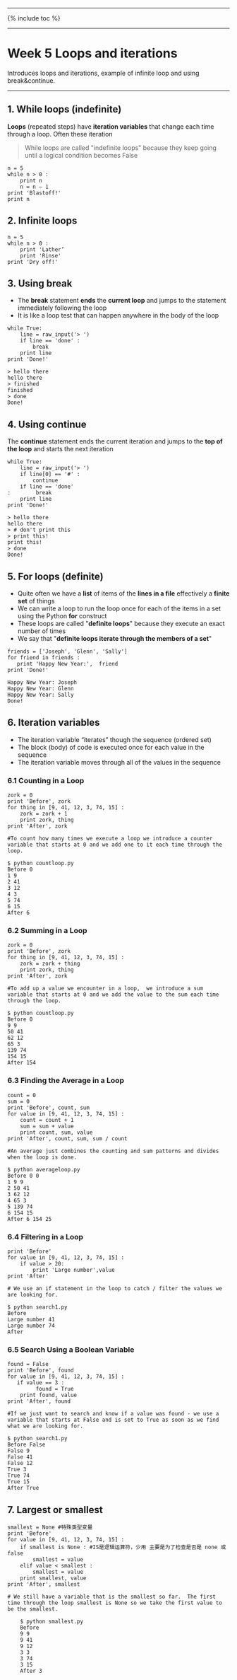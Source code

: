 ﻿---

{% include toc %}


---

# Week 5 Loops and iterations

Introduces loops and iterations, example of infinite loop and using break&continue.
<!--more-->
---

## 1. While loops (indefinite)

**Loops** (repeated steps) have **iteration variables** that change each time through a loop.  Often these iteration 

>While loops are called "indefinite loops" because they keep going until   a logical condition becomes False


```
n = 5
while n > 0 :
    print n
    n = n – 1
print 'Blastoff!'
print n

```


## 2. Infinite loops

```
n = 5
while n > 0 :
    print 'Lather’
    print 'Rinse'
print 'Dry off!'

```

## 3. Using break

 - The **break** statement **ends** the **current loop** and jumps to the statement immediately following the loop 
 - It is like a loop test that can happen anywhere in the body of the loop


``` 
while True:
    line = raw_input('> ')
    if line == 'done' :
        break
    print line
print 'Done!'
```

```
> hello there
hello there
> finished
finished
> done
Done!
```

## 4. Using continue
The **continue** statement ends the current iteration and jumps to the **top of the loop** and starts the next iteration

```
while True:
    line = raw_input('> ')
    if line[0] == '#' :
        continue
    if line == 'done' 
:        break
    print line
print 'Done!'

```

```
> hello there
hello there
> # don't print this
> print this!
print this!
> done
Done!
```


## 5. For loops (definite)

- Quite often we have a **list** of items of the **lines in a file** effectively a **finite set** of things 
- We can write a loop to run the loop once for each of the items in a set using the Python **for** construct 
- These loops are called "**definite loops**" because they execute an exact number of times 
- We say that "**definite loops iterate through the members of a set**"

```
friends = ['Joseph', 'Glenn', 'Sally']
for friend in friends : 
   print 'Happy New Year:',  friend
print 'Done!'
```

```
Happy New Year: Joseph
Happy New Year: Glenn
Happy New Year: Sally
Done!
```

## 6. Iteration variables

 - The iteration variable “iterates” though the sequence (ordered set)
 - The block (body) of code is executed once for each value in the sequence 
 - The iteration variable moves through all of the values in the sequence


### 6.1 Counting in a Loop

```
zork = 0
print 'Before', zork
for thing in [9, 41, 12, 3, 74, 15] :
    zork = zork + 1
    print zork, thing
print 'After', zork

#To count how many times we execute a loop we introduce a counter variable that starts at 0 and we add one to it each time through the loop.

$ python countloop.py
Before 0
1 9
2 41
3 12
4 3
5 74
6 15
After 6

```

### 6.2 Summing in a Loop

```
zork = 0
print 'Before', zork
for thing in [9, 41, 12, 3, 74, 15] :
    zork = zork + thing
    print zork, thing
print 'After', zork

#To add up a value we encounter in a loop,  we introduce a sum variable that starts at 0 and we add the value to the sum each time through the loop.

$ python countloop.py 
Before 0
9 9
50 41
62 12
65 3
139 74
154 15
After 154
```

### 6.3 Finding the Average in a Loop

```
count = 0
sum = 0
print 'Before', count, sum
for value in [9, 41, 12, 3, 74, 15] :
    count = count + 1
    sum = sum + value
    print count, sum, value
print 'After', count, sum, sum / count

#An average just combines the counting and sum patterns and divides when the loop is done.

$ python averageloop.py 
Before 0 0
1 9 9
2 50 41
3 62 12
4 65 3
5 139 74
6 154 15
After 6 154 25
```

### 6.4 Filtering in a Loop

```
print 'Before'
for value in [9, 41, 12, 3, 74, 15] :
    if value > 20:
 	    print 'Large number',value
print 'After'

# We use an if statement in the loop to catch / filter the values we are looking for.

$ python search1.py 
Before
Large number 41
Large number 74
After
```

### 6.5 Search Using a Boolean Variable

```
found = False
print 'Before', found
for value in [9, 41, 12, 3, 74, 15] : 
   if value == 3 :
         found = True
    print found, value
print 'After', found

#If we just want to search and know if a value was found - we use a variable that starts at False and is set to True as soon as we find what we are looking for.

$ python search1.py 
Before False
False 9
False 41
False 12
True 3
True 74
True 15
After True

```


## 7. Largest or smallest

```
smallest = None #特殊类型变量
print 'Before'
for value in [9, 41, 12, 3, 74, 15] :
    if smallest is None : #IS是逻辑运算符，少用 主要是为了检查是否是 none 或 false
        smallest = value
    elif value < smallest : 
        smallest = value
    print smallest, value
print 'After', smallest

# We still have a variable that is the smallest so far.  The first time through the loop smallest is None so we take the first value to be the smallest.

    $ python smallest.py 
    Before
    9 9
    9 41
    9 12
    3 3
    3 74
    3 15
    After 3

```
